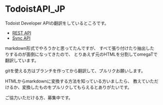 # TodoistAPI_JP

Todoist Developer APIの翻訳をしているところです。

- [REST API](./REST_API)
- [Sync API](./Sync_API)

markdown形式でやろうかと思ってたんですが、
すべて張り付けたり抽出したりするのが面倒になってきたので、
とりあえず元のHTMLを分割してomegaTで翻訳しています。

gitを使える方はブランチを作ってから翻訳して、プルリクお願いします。

HTMLからmarkdownに変換する方法を知っている方いましたら、
教えていただけるか、変換したものをプルリクしてもらえるとありがたいです。

ご協力いただける方、募集中です。
